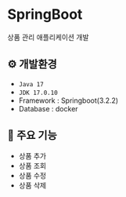 # SpringBoot
상품 관리 애플리케이션 개발

## ⚙️ 개발환경
- `Java 17`
- `JDK 17.0.10`
- Framework : Springboot(3.2.2)
- Database : docker

## 📌 주요 기능
- 상품 추가
- 상품 조회
- 상품 수정
- 상품 삭제
